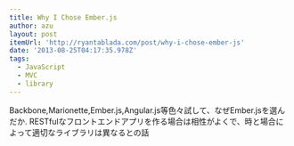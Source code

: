 ```yaml
---
title: Why I Chose Ember.js
author: azu
layout: post
itemUrl: 'http://ryantablada.com/post/why-i-chose-ember-js'
date: '2013-08-25T04:17:35.978Z'
tags:
  - JavaScript
  - MVC
  - library
---
```

Backbone,Marionette,Ember.js,Angular.js等色々試して、なぜEmber.jsを選んだか.
RESTfulなフロントエンドアプリを作る場合は相性がよくで、時と場合によって適切なライブラリは異なるとの話
